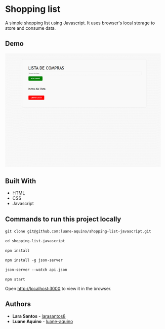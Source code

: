 # Shopping list

A simple shopping list using Javascript. It uses browser's local storage to store and consume data.

## Demo

![](projeto-lista-compras.gif)

## Built With

* HTML
* CSS
* Javascript

## Commands to run this project locally

`git clone git@github.com:luane-aquino/shopping-list-javascript.git`

`cd shopping-list-javascript`

`npm install`

`npm install -g json-server`

`json-server --watch api.json`

`npm start`

Open [http://localhost:3000](http://localhost:3000) to view it in the browser.

## Authors

* **Lara Santos** - [larasantos8](https://github.com/larasantos8)
* **Luane Aquino** - [luane-aquino](https://github.com/luane-aquino)
